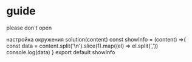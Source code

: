 # guide
please don`t open

настройка окружения
solution(content)
const showInfo = (content) =>{
  const data = content.split('\n').slice(1).map((el) => el.split(','))
  console.log(data)
}
export default showInfo
